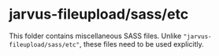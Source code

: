 # jarvus-fileupload/sass/etc

This folder contains miscellaneous SASS files. Unlike `"jarvus-fileupload/sass/etc"`, these files
need to be used explicitly.
